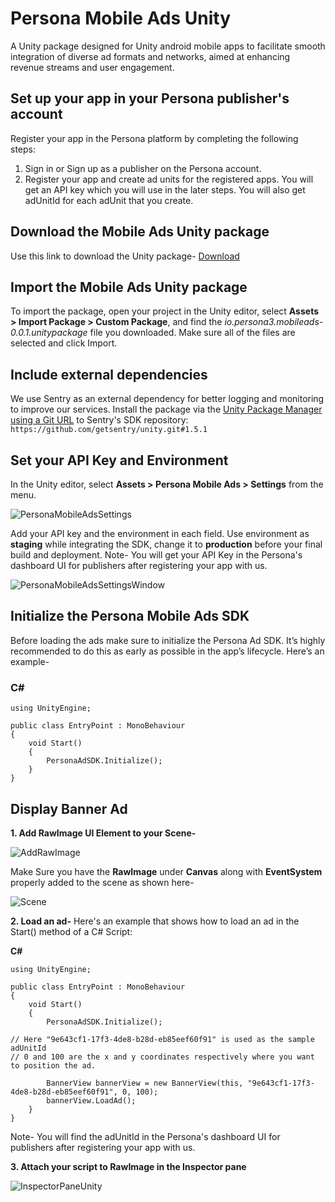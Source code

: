 # Persona Mobile Ads Unity
A Unity package designed for Unity android mobile apps to facilitate smooth integration of diverse ad formats and networks, aimed at enhancing revenue streams and user engagement.

## Set up your app in your Persona publisher's account
Register your app in the Persona platform by completing the following steps:
1. Sign in or Sign up as a publisher on the Persona account.
2. Register your app and create ad units for the registered apps. You will get an API key which you will use in the later steps. You will also get adUnitId for each adUnit that you create.

## Download the Mobile Ads Unity package
Use this link to download the Unity package- [Download](https://github.com/persona-3/personaads-unity-mobile-examples/releases/download/v0.0.1/io.persona3.mobileads-0.0.1.unitypackage)

## Import the Mobile Ads Unity package
To import the package, open your project in the Unity editor, select **Assets > Import Package > Custom Package**, and find the *io.persona3.mobileads-0.0.1.unitypackage* file you downloaded. Make sure all of the files are selected and click Import.

## Include external dependencies
We use Sentry as an external dependency for better logging and monitoring to improve our services.
Install the package via the [Unity Package Manager using a Git URL](https://docs.unity3d.com/Manual/upm-ui-giturl.html) to Sentry's SDK repository:
```https://github.com/getsentry/unity.git#1.5.1```

## Set your API Key and Environment
In the Unity editor, select **Assets > Persona Mobile Ads > Settings** from the menu.

![PersonaMobileAdsSettings](https://i.imgur.com/WZUWtlJl.png)

Add your API key and the environment in each field. Use environment as **staging** while integrating the SDK, change it to **production** before your final build and deployment.
Note- You will get your API Key in the Persona's dashboard UI for publishers after registering your app with us.

![PersonaMobileAdsSettingsWindow](https://i.imgur.com/RJGSIVgl.png)


## Initialize the Persona Mobile Ads SDK

Before loading the ads make sure to initialize the Persona Ad SDK. It’s highly recommended to do this as early as possible in the app’s lifecycle. Here’s an example-

### C#
```
using UnityEngine;

public class EntryPoint : MonoBehaviour
{
    void Start()
    {
        PersonaAdSDK.Initialize();
    }
}
```

## Display Banner Ad

**1. Add RawImage UI Element to your Scene-**

![AddRawImage](https://i.imgur.com/8uRmFVYl.png)

Make Sure you have the **RawImage** under **Canvas** along with **EventSystem** properly added to the scene as shown here-

![Scene](https://i.imgur.com/RNArcUtl.png)

**2. Load an ad-**
Here's an example that shows how to load an ad in the Start() method of a C# Script:

**C#**
```
using UnityEngine;

public class EntryPoint : MonoBehaviour
{
    void Start()
    {
        PersonaAdSDK.Initialize();

// Here "9e643cf1-17f3-4de8-b28d-eb85eef60f91" is used as the sample adUnitId
// 0 and 100 are the x and y coordinates respectively where you want to position the ad.

        BannerView bannerView = new BannerView(this, "9e643cf1-17f3-4de8-b28d-eb85eef60f91", 0, 100);
        bannerView.LoadAd();
    }
}
```
Note- You will find the adUnitId in the Persona's dashboard UI for publishers after registering your app with us.

**3. Attach your script to RawImage in the Inspector pane**

![InspectorPaneUnity](https://i.imgur.com/vC0gdOxl.png)
